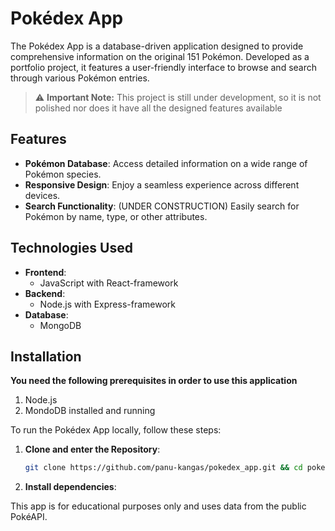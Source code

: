 # Pokédex App

The Pokédex App is a database-driven application designed to provide comprehensive information on the original 151 Pokémon. 
Developed as a portfolio project, it features a user-friendly interface to browse and search through various Pokémon entries.  

> ⚠️ **Important Note:** This project is still under development, so it is not polished nor does it have all the designed features available

## Features

- **Pokémon Database**: Access detailed information on a wide range of Pokémon species.
- **Responsive Design**: Enjoy a seamless experience across different devices.
- **Search Functionality**: (UNDER CONSTRUCTION) Easily search for Pokémon by name, type, or other attributes.


## Technologies Used

- **Frontend**:
  - JavaScript with React-framework
- **Backend**:
  - Node.js with Express-framework
- **Database**:
  - MongoDB

## Installation

**You need the following prerequisites in order to use this application**

1. Node.js
2. MondoDB installed and running

To run the Pokédex App locally, follow these steps:

1. **Clone and enter the Repository**:

   ```bash
   git clone https://github.com/panu-kangas/pokedex_app.git && cd pokedex_app

2. **Install dependencies**:


This app is for educational purposes only and uses data from the public PokéAPI.
